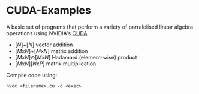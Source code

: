 # CUDA-Examples

A basic set of programs that perform a variety of parralelised linear algebra operations using NVIDIA's [CUDA](https://en.wikipedia.org/wiki/CUDA).
- [*N*]+[*N*] vector addition
- [*M*x*N*]+[*M*x*N*] matrix addition
- [*M*x*N*]⊙[*M*x*N*] Hadamard (element-wise) product
- [*M*x*N*][*N*x*P*] matrix multiplication

Compile code using:
```
nvcc <filename>.cu -o <exec>
```

